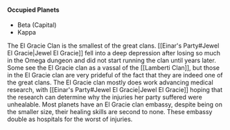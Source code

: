#### Occupied Planets
- Beta (Capital)
- Kappa

The El Gracie Clan is the smallest of the great clans. [[Einar's Party#Jewel El Gracie|Jewel El Gracie]] fell into a deep depression after losing so much in the Omega dungeon and did not start running the clan until years later. Some see the El Gracie clan as a vassal of the [[Lamberti Clan]], but those in the El Gracie clan are very prideful of the fact that they are indeed one of the great clans. The El Gracie clan mostly does work advancing medical research, with [[Einar's Party#Jewel El Gracie|Jewel El Gracie]] hoping that the research can determine why the injuries her party suffered were unhealable. Most planets have an El Gracie clan embassy, despite being on the smaller size, their healing skills are second to none. These embassy double as hospitals for the worst of injuries.